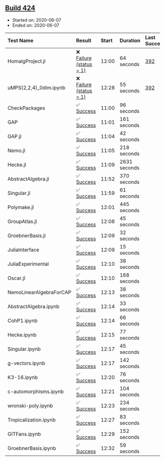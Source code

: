 ## [Build 424](https://oscarci.mathematik.uni-kl.de/job/oscar-julia-1.4/424/)

* Started on: 2020-06-07
* Ended on: 2020-06-07

| Test Name    | Result | Start | Duration | Last Success | First Failure |
|:-------------|:-------|:------|:---------|:-------------|:--------------|
| HomalgProject.jl | ❌ [Failure (status = 1)](https://oscarci.mathematik.uni-kl.de/job/oscar-julia-1.4/424/artifact/logs/build-424/HomalgProject.jl.log) | 12:00 | 64 seconds | [392](https://oscarci.mathematik.uni-kl.de/job/oscar-julia-1.4/392/) | [393](https://oscarci.mathematik.uni-kl.de/job/oscar-julia-1.4/393/) |
| uMPS(2,2,4)_0dim.ipynb | ❌ [Failure (status = 1)](https://oscarci.mathematik.uni-kl.de/job/oscar-julia-1.4/424/artifact/logs/build-424/uMPS-2-2-4-_0dim.ipynb.log) | 12:28 | 55 seconds | [392](https://oscarci.mathematik.uni-kl.de/job/oscar-julia-1.4/392/) | [393](https://oscarci.mathematik.uni-kl.de/job/oscar-julia-1.4/393/) |
| CheckPackages | ✅ [Success](https://oscarci.mathematik.uni-kl.de/job/oscar-julia-1.4/424/artifact/logs/build-424/CheckPackages.log) | 11:00 | 96 seconds |  |  |
| GAP | ✅ [Success](https://oscarci.mathematik.uni-kl.de/job/oscar-julia-1.4/424/artifact/logs/build-424/GAP.log) | 11:01 | 161 seconds |  |  |
| GAP.jl | ✅ [Success](https://oscarci.mathematik.uni-kl.de/job/oscar-julia-1.4/424/artifact/logs/build-424/GAP.jl.log) | 11:04 | 42 seconds |  |  |
| Nemo.jl | ✅ [Success](https://oscarci.mathematik.uni-kl.de/job/oscar-julia-1.4/424/artifact/logs/build-424/Nemo.jl.log) | 11:05 | 218 seconds |  |  |
| Hecke.jl | ✅ [Success](https://oscarci.mathematik.uni-kl.de/job/oscar-julia-1.4/424/artifact/logs/build-424/Hecke.jl.log) | 11:09 | 2631 seconds |  |  |
| AbstractAlgebra.jl | ✅ [Success](https://oscarci.mathematik.uni-kl.de/job/oscar-julia-1.4/424/artifact/logs/build-424/AbstractAlgebra.jl.log) | 11:52 | 370 seconds |  |  |
| Singular.jl | ✅ [Success](https://oscarci.mathematik.uni-kl.de/job/oscar-julia-1.4/424/artifact/logs/build-424/Singular.jl.log) | 11:59 | 61 seconds |  |  |
| Polymake.jl | ✅ [Success](https://oscarci.mathematik.uni-kl.de/job/oscar-julia-1.4/424/artifact/logs/build-424/Polymake.jl.log) | 12:01 | 445 seconds |  |  |
| GroupAtlas.jl | ✅ [Success](https://oscarci.mathematik.uni-kl.de/job/oscar-julia-1.4/424/artifact/logs/build-424/GroupAtlas.jl.log) | 12:08 | 45 seconds |  |  |
| GroebnerBasis.jl | ✅ [Success](https://oscarci.mathematik.uni-kl.de/job/oscar-julia-1.4/424/artifact/logs/build-424/GroebnerBasis.jl.log) | 12:09 | 32 seconds |  |  |
| JuliaInterface | ✅ [Success](https://oscarci.mathematik.uni-kl.de/job/oscar-julia-1.4/424/artifact/logs/build-424/JuliaInterface.log) | 12:09 | 15 seconds |  |  |
| JuliaExperimental | ✅ [Success](https://oscarci.mathematik.uni-kl.de/job/oscar-julia-1.4/424/artifact/logs/build-424/JuliaExperimental.log) | 12:10 | 38 seconds |  |  |
| Oscar.jl | ✅ [Success](https://oscarci.mathematik.uni-kl.de/job/oscar-julia-1.4/424/artifact/logs/build-424/Oscar.jl.log) | 12:10 | 168 seconds |  |  |
| NemoLinearAlgebraForCAP | ✅ [Success](https://oscarci.mathematik.uni-kl.de/job/oscar-julia-1.4/424/artifact/logs/build-424/NemoLinearAlgebraForCAP.log) | 12:13 | 38 seconds |  |  |
| AbstractAlgebra.ipynb | ✅ [Success](https://oscarci.mathematik.uni-kl.de/job/oscar-julia-1.4/424/artifact/logs/build-424/AbstractAlgebra.ipynb.log) | 12:14 | 33 seconds |  |  |
| CohP1.ipynb | ✅ [Success](https://oscarci.mathematik.uni-kl.de/job/oscar-julia-1.4/424/artifact/logs/build-424/CohP1.ipynb.log) | 12:14 | 66 seconds |  |  |
| Hecke.ipynb | ✅ [Success](https://oscarci.mathematik.uni-kl.de/job/oscar-julia-1.4/424/artifact/logs/build-424/Hecke.ipynb.log) | 12:15 | 77 seconds |  |  |
| Singular.ipynb | ✅ [Success](https://oscarci.mathematik.uni-kl.de/job/oscar-julia-1.4/424/artifact/logs/build-424/Singular.ipynb.log) | 12:17 | 45 seconds |  |  |
| g-vectors.ipynb | ✅ [Success](https://oscarci.mathematik.uni-kl.de/job/oscar-julia-1.4/424/artifact/logs/build-424/g-vectors.ipynb.log) | 12:17 | 142 seconds |  |  |
| K3-16.ipynb | ✅ [Success](https://oscarci.mathematik.uni-kl.de/job/oscar-julia-1.4/424/artifact/logs/build-424/K3-16.ipynb.log) | 12:20 | 76 seconds |  |  |
| c-automorphisms.ipynb | ✅ [Success](https://oscarci.mathematik.uni-kl.de/job/oscar-julia-1.4/424/artifact/logs/build-424/c-automorphisms.ipynb.log) | 12:21 | 104 seconds |  |  |
| wronski-poly.ipynb | ✅ [Success](https://oscarci.mathematik.uni-kl.de/job/oscar-julia-1.4/424/artifact/logs/build-424/wronski-poly.ipynb.log) | 12:23 | 234 seconds |  |  |
| Tropicalization.ipynb | ✅ [Success](https://oscarci.mathematik.uni-kl.de/job/oscar-julia-1.4/424/artifact/logs/build-424/Tropicalization.ipynb.log) | 12:27 | 83 seconds |  |  |
| GITFans.ipynb | ✅ [Success](https://oscarci.mathematik.uni-kl.de/job/oscar-julia-1.4/424/artifact/logs/build-424/GITFans.ipynb.log) | 12:29 | 152 seconds |  |  |
| GroebnerBasis.ipynb | ✅ [Success](https://oscarci.mathematik.uni-kl.de/job/oscar-julia-1.4/424/artifact/logs/build-424/GroebnerBasis.ipynb.log) | 12:32 | 59 seconds |  |  |
